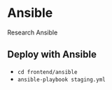 # Ansible
Research Ansible
## Deploy with Ansible
* ``cd frontend/ansible``
* ``ansible-playbook staging.yml``
